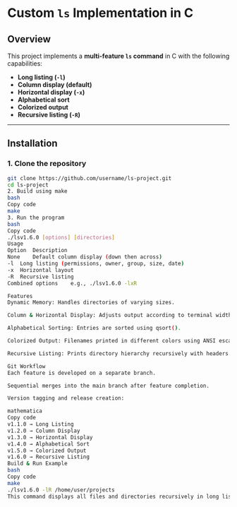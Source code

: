 # Custom `ls` Implementation in C

## Overview

This project implements a **multi-feature `ls` command** in C with the following capabilities:

- **Long listing (`-l`)**
- **Column display (default)**
- **Horizontal display (`-x`)**
- **Alphabetical sort**
- **Colorized output**
- **Recursive listing (`-R`)**

---

## Installation

### 1. Clone the repository

```bash
git clone https://github.com/username/ls-project.git
cd ls-project
2. Build using make
bash
Copy code
make
3. Run the program
bash
Copy code
./lsv1.6.0 [options] [directories]
Usage
Option	Description
None	Default column display (down then across)
-l	Long listing (permissions, owner, group, size, date)
-x	Horizontal layout
-R	Recursive listing
Combined options	e.g., ./lsv1.6.0 -lxR

Features
Dynamic Memory: Handles directories of varying sizes.

Column & Horizontal Display: Adjusts output according to terminal width.

Alphabetical Sorting: Entries are sorted using qsort().

Colorized Output: Filenames printed in different colors using ANSI escape codes.

Recursive Listing: Prints directory hierarchy recursively with headers.

Git Workflow
Each feature is developed on a separate branch.

Sequential merges into the main branch after feature completion.

Version tagging and release creation:

mathematica
Copy code
v1.1.0 → Long Listing
v1.2.0 → Column Display
v1.3.0 → Horizontal Display
v1.4.0 → Alphabetical Sort
v1.5.0 → Colorized Output
v1.6.0 → Recursive Listing
Build & Run Example
bash
Copy code
make
./lsv1.6.0 -lR /home/user/projects
This command displays all files and directories recursively in long listing format, sorted alphabetically, with color coding.
